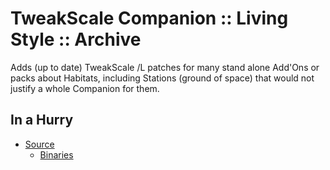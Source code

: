 # TweakScale Companion :: Living Style :: Archive

Adds (up to date) TweakScale /L patches for many stand alone Add'Ons or packs about Habitats, including Stations (ground of space) that would not justify a whole Companion for them.


## In a Hurry

* [Source](https://github.com/net-lisias-ksp/TweakScaleCompanion_LivingStyle)
	+ [Binaries](https://github.com/net-lisias-ksp/TweakScaleCompanion_LivingStyle/Archive)
